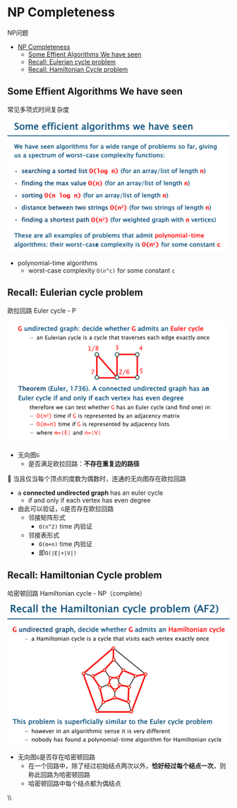 # NP Completeness

NP问题

* [NP Completeness](#np-completeness)
  * [Some Effient Algorithms We have seen](#some-effient-algorithms-we-have-seen)
  * [Recall: Eulerian cycle problem](#recall-eulerian-cycle-problem)
  * [Recall: Hamiltonian Cycle problem](#recall-hamiltonian-cycle-problem)

## Some Effient Algorithms We have seen

常见多项式时间复杂度

![](/static/2020-11-09-22-50-06.png)

* polynomial-time algorithms
  * worst-case complexity `O(n^c)` for some constant `c`

## Recall: Eulerian cycle problem

欧拉回路 Euler cycle - P

![](/static/2020-11-09-22-54-24.png)

* 无向图`G`
  * 是否满足欧拉回路：**不存在重复边的路径**

🍊 当且仅当每个顶点的度数为偶数时，连通的无向图存在欧拉回路

* a **connected undirected graph** has an euler cycle
  * if and only if each vertex has even degree
* 由此可以验证，`G`是否存在欧拉回路
  * 邻接矩阵形式
    * `O(n^2)` time 内验证
  * 邻接表形式
    * `O(m+n)` time 内验证
    * 即`O(|E|+|V|)`

## Recall: Hamiltonian Cycle problem

哈密顿回路 Hamiltonian cycle - NP（complete）

![](/static/2020-11-09-23-02-04.png)

* 无向图`G`是否存在哈密顿回路
  * 在一个回路中，除了经过初始结点两次以外，**恰好经过每个结点一次**，则称此回路为哈密顿回路
  * 哈密顿回路中每个结点都为偶结点

\\\